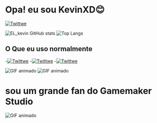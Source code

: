 
# Opa! eu sou KevinXD😊
[![Twittwe](https://img.shields.io/badge/Twitter-1DA1F2?style=for-the-badge&logo=twitter&logoColor=white)](https://x.com/jso_jm) 

![EL_kevin GitHub stats](https://github-readme-stats.vercel.app/api?username=VKCG164&show_icons=true&theme=tokyonight)
![Top Langs](https://github-readme-stats.vercel.app/api/top-langs/?username=VKCG164&exclude_repo=github-readme-stats,anuraghazra.github.io)

## O Que eu uso normalmente

-[![Twittwe](https://img.shields.io/badge/Spotify-1ED760?&style=for-the-badge&logo=spotify&logoColor=white)](https://youtu.be/dQw4w9WgXcQ?si=1oh0D_MRQIYU1jIl) 
-[![Twittwe](https://img.shields.io/badge/Discord-7289DA?style=for-the-badge&logo=discord&logoColor=white)](https://youtu.be/dQw4w9WgXcQ?si=1oh0D_MRQIYU1jIl)
-[![Twittwe](https://img.shields.io/badge/Windows-0078D6?style=for-the-badge&logo=windows&logoColor=white)](https://youtu.be/dQw4w9WgXcQ?si=1oh0D_MRQIYU1jIl) 

<img src="https://media.tenor.com/KH-EXUKEh2UAAAAi/katana-zero-zero.gif" alt="GIF animado"> <img src="https://media.tenor.com/vJgB4gaCywUAAAAi/katanazero.gif" alt="GIF animado"> 
# sou um grande fan do Gamemaker Studio
<img src="https://media1.tenor.com/m/aeF6Nbh6YmcAAAAd/gamemaker.gif" alt="GIF animado"> 
